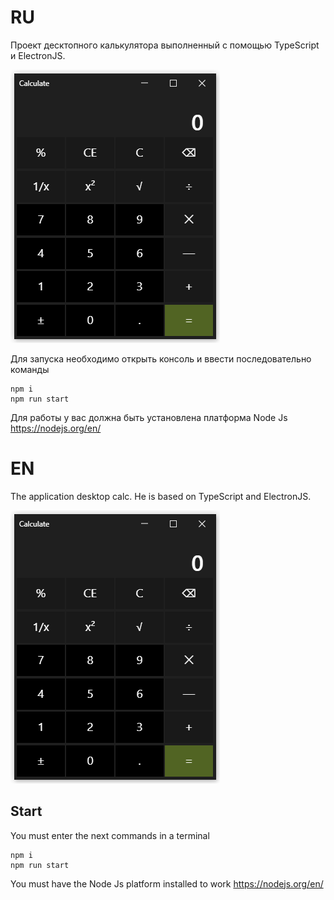 # RU

Проект десктопного калькулятора выполненный с помощью TypeScript и ElectronJS.

![](https://github.com/Progovich/electron-ts-nodejs-calculator/blob/master/other/calc.png)

Для запуска необходимо открыть консоль и ввести последовательно команды

```
npm i
npm run start
```

Для работы у вас должна быть установлена платформа Node Js https://nodejs.org/en/

# EN

The application desktop calc.  He is based on TypeScript and ElectronJS.

![](https://github.com/Progovich/electron-ts-nodejs-calculator/blob/master/other/calc.png)

## Start

You must enter the next commands in a terminal

```
npm i
npm run start
```

You must have the Node Js platform installed to work https://nodejs.org/en/


